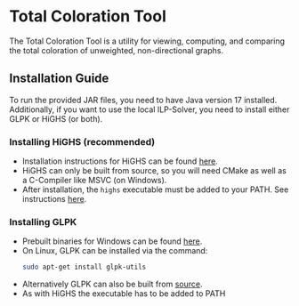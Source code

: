 # Total Coloration Tool

The Total Coloration Tool is a utility for viewing, computing, and comparing the total coloration of unweighted, non-directional graphs.

## Installation Guide

To run the provided JAR files, you need to have Java version 17 installed. Additionally, if you want to use the local ILP-Solver, you need to install either GLPK or HiGHS (or both).

### Installing HiGHS (recommended)

- Installation instructions for HiGHS can be found [here](https://ergo-code.github.io/HiGHS/dev/interfaces/cpp/).
- HiGHS can only be built from source, so you will need CMake as well as a C-Compiler like MSVC (on Windows).
- After installation, the `highs` executable must be added to your PATH. See instructions [here](https://helpdeskgeek.com/windows-10/add-windows-path-environment-variable/).

### Installing GLPK

- Prebuilt binaries for Windows can be found [here](https://sourceforge.net/projects/winglpk/).
- On Linux, GLPK can be installed via the command:
  ```bash
  sudo apt-get install glpk-utils
  ``` 
- Alternatively GLPK can also be built from [source](http://ftp.gnu.org/gnu/glpk/).
- As with HiGHS the executable has to be added to PATH
  
